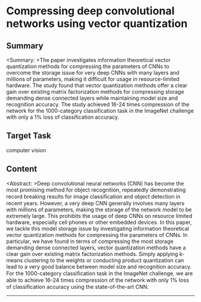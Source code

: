 # Compressing deep convolutional networks using vector quantization

## Summary

<Summary: >The paper investigates information theoretical vector quantization methods for compressing the parameters of CNNs to overcome the storage issue for very deep CNNs with many layers and millions of parameters, making it difficult for usage in resource-limited hardware. The study found that vector quantization methods offer a clear gain over existing matrix factorization methods for compressing storage demanding dense connected layers while maintaining model size and recognition accuracy. The study achieved 16-24 times compression of the network for the 1000-category classification task in the ImageNet challenge with only a 1% loss of classification accuracy.


## Target Task

computer vision

## Content

<Abstract: >Deep convolutional neural networks (CNN) has become the most promising
method for object recognition, repeatedly demonstrating record breaking results
for image classiﬁcation and object detection in recent years. However, a very
deep CNN generally involves many layers with millions of parameters, making
the storage of the network model to be extremely large. This prohibits the
usage of deep CNNs on resource limited hardware, especially cell phones or
other embedded devices. In this paper, we tackle this model storage issue by
investigating information theoretical vector quantization methods for compressing
the parameters of CNNs. In particular, we have found in terms of compressing
the most storage demanding dense connected layers, vector quantization methods
have a clear gain over existing matrix factorization methods. Simply applying
k-means clustering to the weights or conducting product quantization can lead
to a very good balance between model size and recognition accuracy. For
the 1000-category classiﬁcation task in the ImageNet challenge, we are able
to achieve 16-24 times compression of the network with only 1% loss of
classiﬁcation accuracy using the state-of-the-art CNN.



---

